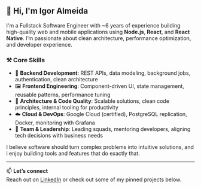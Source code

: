 ## 👋 Hi, I'm Igor Almeida

I'm a Fullstack Software Engineer with ~6 years of experience building high-quality web and mobile applications using **Node.js**, **React**, and **React Native**. I’m passionate about clean architecture, performance optimization, and developer experience.

### ⚒️ Core Skills
- 🔧 **Backend Development**: REST APIs, data modeling, background jobs, authentication, clean architecture
- 🖼️ **Frontend Engineering**: Component-driven UI, state management, reusable patterns, performance tuning
- 📐 **Architecture & Code Quality**: Scalable solutions, clean code principles, internal tooling for productivity
- ☁️ **Cloud & DevOps**: Google Cloud (certified), PostgreSQL replication, Docker, monitoring with Grafana
- 🤝 **Team & Leadership**: Leading squads, mentoring developers, aligning tech decisions with business needs

I believe software should turn complex problems into intuitive solutions, and i enjoy building tools and features that do exactly that.

---

📫 **Let’s connect**  
Reach out on [LinkedIn](https://www.linkedin.com/in/ialmeida-dev) or check out some of my pinned projects below.
